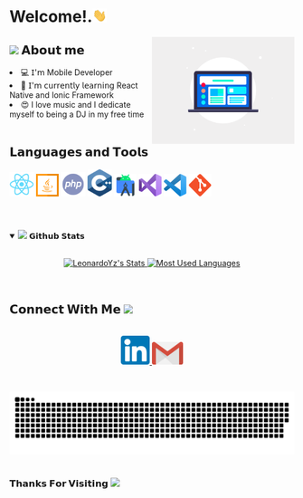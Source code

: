 <h1> Welcome!.<img src="https://github.com/NZNBS/NZNBS/blob/main/assets/Hi.gif" width="25"></h1>
<img align="right" width="50%" src="https://github.com/NZNBS/NZNBS/blob/main/assets/responsive-design-image.gif">

<h2> <img src="https://emoji.gg/assets/emoji/7279-vibecat.gif" width="24"/> 𝗔𝗯𝗼𝘂𝘁 𝗺𝗲 </h2>

<li> 💻 𝖨'𝗆 Mobile Developer </li>
<li> 🧠 𝖨'𝗆 𝖼𝗎𝗋𝗋𝖾𝗇𝗍𝗅𝗒 𝗅𝖾𝖺𝗋𝗇𝗂𝗇𝗀 React Native and Ionic Framework </li>
<li> 😍 I love music and I dedicate myself to being a DJ in my free time </li>

<br/>
<h2>𝗟𝗮𝗻𝗴𝘂𝗮𝗴𝗲𝘀 𝗮𝗻𝗱 𝗧𝗼𝗼𝗹𝘀</h2>
<code><img width="43" src="https://github.com/NZNBS/NZNBS/blob/main/assets/React.svg"></code>
<code><img width="40" src="https://github.com/NZNBS/NZNBS/blob/main/assets/java-svgrepo-com.svg"></code>
<code><img width="43" src="https://github.com/NZNBS/NZNBS/blob/main/assets/php-svgrepo-com.svg"></code>
<code><img width="43" src="https://github.com/NZNBS/NZNBS/blob/main/assets/c.svg"></code>
<code><img width="40" src="https://github.com/NZNBS/NZNBS/blob/main/assets/android-studio.svg"></code>
<code><img width="40" src="https://github.com/NZNBS/NZNBS/blob/main/assets/visual-studio-svgrepo-com.svg"></code>
<code><img width="40" src="https://github.com/NZNBS/NZNBS/blob/main/assets/visual-studio-code-svgrepo-com.svg"></code>
<code><img width="40" src="https://github.com/NZNBS/NZNBS/blob/main/assets/git.svg"></code>

<br/>
<br/>

#

<details open="">
<summary>
  <img src="https://media.giphy.com/media/cj87CxfRtrUifF3Ryk/giphy.gif" height="25">
  <span>𝗚𝗶𝘁𝗵𝘂𝗯 𝗦𝘁𝗮𝘁𝘀</span>
</summary>
<br>

<p align="center">
  <a href="https://github.com/LeonardoYz" target="_blank">
    <img width="400em" src="https://github-readme-stats.vercel.app/api?username=LeonardoYz&show_icons=true&theme=react" alt="LeonardoYz's Stats" />
    <img width="335em" src="https://github-readme-stats.vercel.app/api/top-langs/?username=LeonardoYz&layout=compact&theme=react" alt="Most Used Languages" />
  </a>
</p>
</details>
<br>

<h2>
  𝗖𝗼𝗻𝗻𝗲𝗰𝘁 𝗪𝗶𝘁𝗵 𝗠𝗲
  <a target="_blank">
    <img src="https://media.tenor.com/images/22f42c11b612b041b4038573dca18a2d/tenor.gif" height="25px" style="max-width:100%;">
  </a>
</h2>

<p align="center">
  <br>
  <a href="https://www.linkedin.com/in/leonardo-yzquierdo-97899983/" target="_blank">
    <code><img width="51" src="https://github.com/NZNBS/NZNBS/blob/main/assets/linkedIn.png"/></code>
  </a>
  <a href="mailto: leoyzquierdo@gmail.com" target="_blank">
    <code><img width="55" src="https://github.com/NZNBS/NZNBS/blob/main/assets/gmail.png"/></code>
  </a>
</p>
<br/>


  ![Snake animation](https://github.com/NZNBS/NZNBS/blob/output/github-contribution-grid-snake.svg)

#

<h3>𝗧𝗵𝗮𝗻𝗸𝘀 𝗙𝗼𝗿 𝗩𝗶𝘀𝗶𝘁𝗶𝗻𝗴 <img height="40" src="https://emoji.gg/assets/emoji/7333-parrotdance.gif"></h3>
